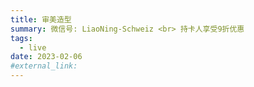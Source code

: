 ```yaml
---
title: 审美造型
summary: 微信号: LiaoNing-Schweiz <br> ​持卡人享受9折优惠
tags:
  - live
date: 2023-02-06
#external_link:
---
```

